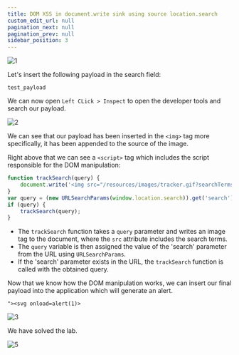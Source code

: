 ```yaml
---
title: DOM XSS in document.write sink using source location.search
custom_edit_url: null
pagination_next: null
pagination_prev: null
sidebar_position: 3
---
```


![1](https://github.com/Knign/Write-ups/assets/110326359/18488999-5b2c-446f-8367-078bd42dbae7)

Let's insert the following payload in the search field:

```
test_payload
```

We can now open `Left CLick > Inspect` to open the developer tools and search our payload.

![2](https://github.com/Knign/Write-ups/assets/110326359/e390989d-2349-42c1-b78e-bd24ccceebc1)

We can see that our payload has been inserted in the `<img>` tag more specifically, it has been appended to the source of the image.

Right above that we can see a `<script>` tag which includes the script responsible for the DOM manipulation:

```js
function trackSearch(query) {
    document.write('<img src="/resources/images/tracker.gif?searchTerms=' + query + '">');
}
var query = (new URLSearchParams(window.location.search)).get('search');
if (query) {
    trackSearch(query);
}
```

- The `trackSearch` function takes a `query` parameter and writes an image tag to the document, where the `src` attribute includes the search terms.
- The `query` variable is then assigned the value of the 'search' parameter from the URL using `URLSearchParams`.
- If the 'search' parameter exists in the URL, the `trackSearch` function is called with the obtained query.

Now that we know how the DOM manipulation works, we can insert our final payload into the application which will generate an alert.

```
"><svg onload=alert(1)>
```

![3](https://github.com/Knign/Write-ups/assets/110326359/141878b7-d8f5-4a45-af2c-808f642bec58)

We have solved the lab.

![5](https://github.com/Knign/Write-ups/assets/110326359/d201e7bd-89e4-481e-ae68-e1d3fd7f4062)
